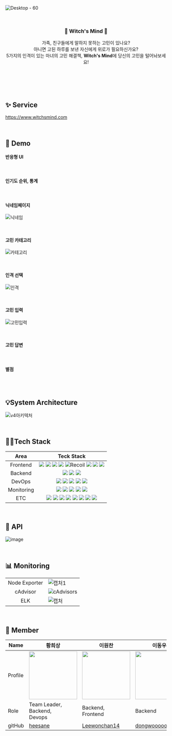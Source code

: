 
![Desktop - 60](https://github.com/2023SVBootcamp-Team-H/.github/assets/97724189/4513b60d-38bc-4a62-aa35-d693cb525fbb)

<div align = "center">
<br>
  
<h3>🔮 Witch's Mind 🔮</h3>

가족, 친구들에게 말하지 못하는 고민이 있나요? <br>
아니면 고된 하루를 보낸 자신에게 위로가 필요하신가요? <br>
5가지의 인격이 있는 마녀의 고민 해결책, **Witch's Mind**에 당신의 고민을 털어놔보세요! <br> <br> <br>

</div>

<br>
<br>



## ✨ Service
https://www.witchsmind.com

<br>

## 🎥 Demo
#### 반응형 UI
<br>

#### 인기도 순위, 통계
<br>

#### 닉네임페이지
![닉네임](https://github.com/2023SVBootcamp-Team-H/.github/assets/97724189/4ff8d6aa-1f08-4648-b234-ab17c569239a)

<br>

#### 고민 카테고리
![카테고리](https://github.com/2023SVBootcamp-Team-H/.github/assets/97724189/cfe400a7-cd54-42eb-bd4b-82851753b737)

<br>

#### 인격 선택
![인격](https://github.com/2023SVBootcamp-Team-H/.github/assets/97724189/019f7e69-c51f-4082-9342-75bee2efafce)

<br>

#### 고민 입력
![고민입력](https://github.com/2023SVBootcamp-Team-H/.github/assets/97724189/a7422462-82fa-42bd-a180-7363631efef9)

<br>

#### 고민 답변

<br>

#### 별점
<br>


<br>

## 💡System Architecture
![v4아키텍처](https://github.com/2023SVBootcamp-Team-H/dongwoo/assets/137749703/bf433e50-63a1-4e40-b8de-14d4f2f1dc1b)

<br>

## 👩‍💻Tech Stack
|Area|Teck Stack|
|:----:|:-------:|
|Frontend|<img src="https://img.shields.io/badge/react-61DAFB?style=for-the-badge&logo=react&logoColor=white"> <img src="https://img.shields.io/badge/TypeScript-3178C6.svg?style=for-the-badge&logo=TypeScript&logoColor=white"> <img src="https://img.shields.io/badge/Vite-646CFF.svg?&style=for-the-badge&logo=vite&logoColor=white"> <img src="https://img.shields.io/badge/tailwindcss-06B6D4?style=for-the-badge&logo=tailwindcss&logoColor=white"> <img alt="Recoil" src ="https://img.shields.io/badge/Recoil-0075EB.svg?&style=for-the-badge&logo=Revolut&logoColor=white"> <img src="https://img.shields.io/badge/eslint-4B32C3?style=for-the-badge&logo=eslint&logoColor=white"> <img src="https://img.shields.io/badge/prettier-F7B93E?style=for-the-badge&logo=prettier&logoColor=white"> <img src="https://img.shields.io/badge/react_router-CA4245?style=for-the-badge&logo=reactrouter&logoColor=white">|
|Backend|<img src="https://img.shields.io/badge/django-092E20?style=for-the-badge&logo=django&logoColor=white"> <img src="https://img.shields.io/badge/django_rest-801010?style=for-the-badge&logo=django&labelColor=97979A&logoColor=white"> <img src="https://img.shields.io/badge/UVICORN-BA2BD2?style=for-the-badge&logo=gunicorn&logoColor=white"> |
|DevOps|<img src="https://img.shields.io/badge/docker-2496ED?style=for-the-badge&logo=docker&logoColor=white"> <img src="https://img.shields.io/badge/github_actions-2088FF?style=for-the-badge&logo=githubactions&logoColor=white"> <img src="https://img.shields.io/badge/nginx-009639?style=for-the-badge&logo=nginx&logoColor=white"> <img src="https://img.shields.io/badge/amazon_ec2-FF9900?style=for-the-badge&logo=amazonec2&logoColor=white"> <img src="https://img.shields.io/badge/amazon_rds-527FFF?style=for-the-badge&logo=amazonrds&logoColor=white">|
|Monitoring|<img src="https://img.shields.io/badge/node_exporter-9FEF00?style=for-the-badge"> <img src="https://img.shields.io/badge/cadvisor-999999?style=for-the-badge"> <img src="https://img.shields.io/badge/grafana-F46800?style=for-the-badge&logo=grafana&logoColor=white"> <img src="https://img.shields.io/badge/prometheus-E6522C?style=for-the-badge&logo=prometheus&logoColor=white"> <img src="https://img.shields.io/badge/elasticstack-005571?style=for-the-badge&logo=elasticstack&logoColor=white">|
|ETC|<img src="https://img.shields.io/badge/slack-4A154B?style=for-the-badge&logo=slack&logoColor=white"> <img src="https://img.shields.io/badge/notion-000000?style=for-the-badge&logo=notion&logoColor=white"> <img src="https://img.shields.io/badge/figma-F24E1E?style=for-the-badge&logo=figma&logoColor=white"> <img src="https://img.shields.io/badge/postman-FF6C37?style=for-the-badge&logo=postman&logoColor=white"> <img src="https://img.shields.io/badge/swagger-85EA2D?style=for-the-badge&logo=swagger&logoColor=white"> <img src="https://img.shields.io/badge/gitkraken-179287?style=for-the-badge&logo=gitkraken&logoColor=white"> <img src="https://img.shields.io/badge/pycharm-000000?style=for-the-badge&logo=pycharm&logoColor=white"> <img src="https://img.shields.io/badge/k6-7D64FF?style=for-the-badge&logo=k6&logoColor=white">|

<br>

## 📃 API
![image](https://github.com/2023SVBootcamp-Team-H/dongwoo/assets/137749703/784ffaf2-d164-4d7d-acd2-6e189aae5941)


<br>

## 📊 Monitoring
| | |
|:----:|----|
| Node Exporter | ![캡처1](https://github.com/2023SVBootcamp-Team-H/dongwoo/assets/137749703/c617e7e7-0332-4ac7-9b4f-87be5bfa7cf3)  |
| cAdvisor | ![cAdvisors](https://github.com/2023SVBootcamp-Team-H/dongwoo/assets/137749703/d4bf615b-00c3-40b3-b67d-4ba8b4d64bdc) |
| ELK | ![캡처](https://github.com/2023SVBootcamp-Team-H/dongwoo/assets/137749703/f6a48508-47ae-4ad5-a14c-26ec5175682e) |


<br>

## 🧞 Member
| Name    |  황희상  |  이원찬   | 이동우  |  강민아  | 윤솔휘  | 
| ------- | -------| ---------| ----- | -------- | -------- | 
| Profile | <img width="150px" src="https://avatars.githubusercontent.com/u/93089183?v=4">    | <img width="150px" src="https://avatars.githubusercontent.com/u/105588857?v=4" />  | <img width="150px" src="https://avatars.githubusercontent.com/u/137749703?v=4"/>    | <img width="150px" src="https://avatars.githubusercontent.com/u/97724189?v=4"/>  |<img width="150px" src="https://avatars.githubusercontent.com/u/127522157?v=4"/>  |
| Role    | Team Leader, <br> Backend, <br> Devops | Backend, <br> Frontend  | Backend | Frontend, <br> Design | Frontend, <br> Design |
| gitHub  | [heesane](https://github.com/heesane) | [Leewonchan14](https://github.com/Leewonchan14)   | [dongwooooooo](https://github.com/dongwooooooo)    |  [mineii](https://github.com/mineii) | [sori830](https://github.com/sori830) | 
